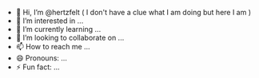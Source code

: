 - 👋 Hi, I’m @hertzfelt ( I don't have a clue what I am doing but here I am )
- 👀 I’m interested in ...
- 🌱 I’m currently learning ...
- 💞️ I’m looking to collaborate on ...
- 📫 How to reach me ...
- 😄 Pronouns: ...
- ⚡ Fun fact: ...

<!---
hertzfelt/hertzfelt is a ✨ special ✨ repository because its `README.md` (this file) appears on your GitHub profile.
You can click the Preview link to take a look at your changes.
--->
